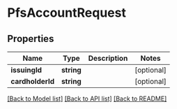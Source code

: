 # PfsAccountRequest

## Properties
Name | Type | Description | Notes
------------ | ------------- | ------------- | -------------
**issuingId** | **string** |  | [optional] 
**cardholderId** | **string** |  | [optional] 

[[Back to Model list]](../../README.md#documentation-for-models) [[Back to API list]](../../README.md#documentation-for-api-endpoints) [[Back to README]](../../README.md)

